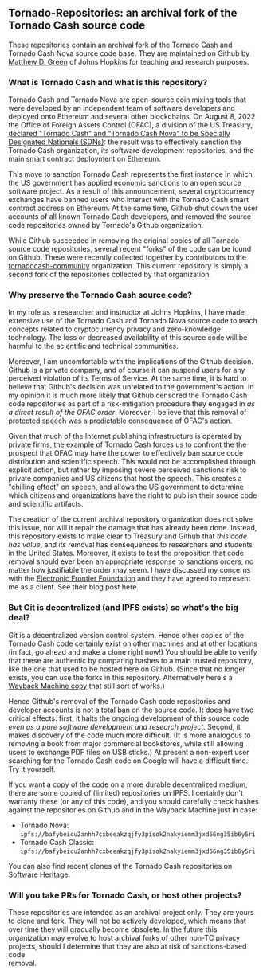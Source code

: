 ## Tornado-Repositories: an archival fork of the Tornado Cash source code

These repositories contain an archival fork of the Tornado Cash and Tornado Cash Nova source code base. 
They are maintained on Github by [Matthew D. Green](https://isi.jhu.edu/~mgreen/) of Johns Hopkins for teaching and research purposes.

### What is Tornado Cash and what is this repository?

Tornado Cash and Tornado Nova are open-source coin mixing tools that were developed by an independent team of software
developers and deployed onto Ethereum and several other blockchains. On August 8, 2022 the Office of Foreign
Assets Control (OFAC), a division of the US Treasury, [declared "Tornado Cash" and "Tornado Cash Nova" to be
Specially Designated Nationals (SDNs)](https://home.treasury.gov/news/press-releases/jy0916): the result was to effectively sanction the Tornado Cash organization, its software development repositories, and the main smart contract deployment on Ethereum.

This move to sanction Tornado Cash represents the first instance in which the US government has 
applied economic sanctions to an open source software project. As a result of this announcement, several cryptocurrency
exchanges have banned users who interact with the Tornado Cash smart contract address on Ethereum. 
At the same time, Github shut down the user accounts of all known Tornado Cash developers, and removed the source code repositories owned by Tornado's Github organization. 

While Github succeeded in removing the original copies of all Tornado source code repositories, several recent "forks" of the code can be found on Github. These were recently collected together by contributors to the [tornadocash-community](https://github.com/tornadocash-community) organization. This current repository is simply a second fork of the repositories collected by that organization.  

### Why preserve the Tornado Cash source code?

In my role as a researcher and instructor at Johns Hopkins, I have made extensive use of the Tornado Cash and Tornado Nova source code 
to teach concepts related to cryptocurrency privacy and zero-knowledge technology. The loss or decreased availability of this 
source code will be harmful to the scientific and technical communities.

Moreover, I am uncomfortable with the implications of the Github decision. Github is a private company, and of course it can suspend 
users for any perceived violation of its Terms of Service. At the same time, it is hard to believe that Github's decision was unrelated to the government's action. In my opinion it is much more likely that Github censored the 
Tornado Cash code repositories as part of a risk-mitigation procedure they engaged in *as a direct result of the OFAC order*. Moreover, I believe that this removal of protected speech was a predictable consequence of OFAC's action.

Given that much of the Internet publishing infrastructure is operated by private firms, the example of Tornado Cash forces us to confront the the prospect that OFAC may have the power to effectively ban source code distribution and scientific speech. This would not be accomplished through explicit action, but rather by imposing severe perceived sanctions risk to private companies and US citizens that host the speech. This creates a "chilling effect" on speech, and allows the US government to determine which citizens and organizations have the right to publish their source code and scientific artifacts. 

The creation of the current archival repository organization does not solve this issue, nor will it repair the damage that has already been done. Instead, this repository exists to make clear to Treasury and Github that *this code has value*, and its removal has consequences to researchers and students in the United States. Moreover, it exists to test the proposition that code removal should ever been an appropriate response to sanctions orders, no matter how justifiable the order may seem. I have discussed my concerns with the [Electronic Frontier Foundation](https://www.eff.org/) and they have agreed to represent me as a client.  See their blog post here. 

### But Git is decentralized (and IPFS exists) so what's the big deal?

Git is a decentralized version control system. Hence other copies of the Tornado Cash code certainly exist 
on other machines and at other locations (in fact, go ahead and make a clone right now!) You should be able to verify that these 
are authentic by comparing hashes to a main trusted repository, like the one that used to be hosted here on Github. (Since that no longer exists, you can use the forks in this repository. Alternatively here's a [Wayback Machine copy](https://web.archive.org/web/20220808144505/https://github.com/tornadocash) that still sort of works.)

Hence  Github's removal of the Tornado Cash code repositories and developer accounts is not a total ban on the source code. It does have two critical effects: first, it halts the ongoing development of this source code *even as a pure software 
development and research project.* Second, it makes discovery of the code much more difficult. (It is more analogous to removing a book from major commercial bookstores, while still allowing users to exchange PDF files on USB sticks.) At present a non-expert user searching for the Tornado Cash code on Google will have a difficult time. Try it yourself.

If you want a copy of the code on a more durable decentralized medium, there are some copied of (limited) repositories on IPFS. I certainly don't warranty these (or any of this code), and you should carefully check hashes against the repositories on Github and in the Wayback Machine just in case:

* Tornado Nova: `ipfs://bafybeicu2anhh7cxbeeakzqjfy3pisok2nakyiemm3jxd66ng35ib6y5ri`
* Tornado Cash Classic: `ipfs://bafybeicu2anhh7cxbeeakzqjfy3pisok2nakyiemm3jxd66ng35ib6y5ri`

You can also find recent clones of the Tornado Cash repositories on [Software Heritage](https://archive.softwareheritage.org/browse/search/?q=tornadocash&with_visit=true&with_content=true).

### Will you take PRs for Tornado Cash, or host other projects?

These repositories are intended as an archival project only. They are yours to clone and fork. They will not be actively developed,
which means that over time they will gradually become obsolete. In the future this organization may evolve to host archival forks of other non-TC privacy projects, should I determine that they are also at risk of sanctions-based code  
removal.
